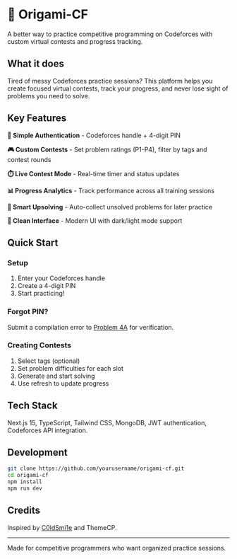 # 🎯 Origami-CF

A better way to practice competitive programming on Codeforces with custom virtual contests and progress tracking.

## What it does

Tired of messy Codeforces practice sessions? This platform helps you create focused virtual contests, track your progress, and never lose sight of problems you need to solve.

## Key Features

**🔐 Simple Authentication** - Codeforces handle + 4-digit PIN

**🎮 Custom Contests** - Set problem ratings (P1-P4), filter by tags and contest rounds

**⏱️ Live Contest Mode** - Real-time timer and status updates

**📊 Progress Analytics** - Track performance across all training sessions

**🔄 Smart Upsolving** - Auto-collect unsolved problems for later practice

**🎨 Clean Interface** - Modern UI with dark/light mode support

## Quick Start

### Setup

1. Enter your Codeforces handle
2. Create a 4-digit PIN
3. Start practicing!

### Forgot PIN?

Submit a compilation error to [Problem 4A](https://codeforces.com/problemset/problem/4/A) for verification.

### Creating Contests

1. Select tags (optional)
2. Set problem difficulties for each slot
3. Generate and start solving
4. Use refresh to update progress

## Tech Stack

Next.js 15, TypeScript, Tailwind CSS, MongoDB, JWT authentication, Codeforces API integration.

## Development

```bash
git clone https://github.com/yourusername/origami-cf.git
cd origami-cf
npm install
npm run dev
```

## Credits

Inspired by [C0ldSmi1e](https://github.com/C0ldSmi1e/training-tracker) and ThemeCP.

---

Made for competitive programmers who want organized practice sessions.
